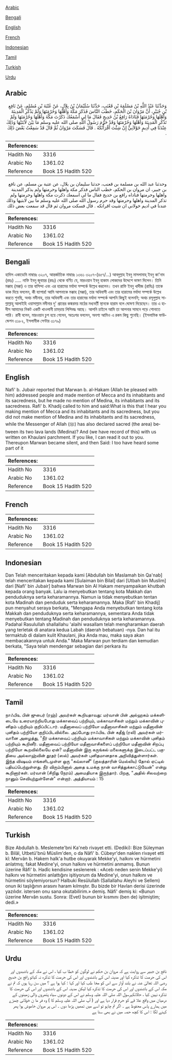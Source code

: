 [Arabic](#arabic)

[Bengali](#bengali)

[English](#english)

[French](#french)

[Indonesian](#indonesian)

[Tamil](#tamil)

[Turkish](#turkish)

[Urdu](#urdu)

## Arabic


<div dir="rtl" lang="ar" style={{fontSize:'larger',backgroundColor:'#f8f9fa',padding:20}}>
وَحَدَّثَنَا عَبْدُ اللَّهِ بْنُ مَسْلَمَةَ بْنِ قَعْنَبٍ، حَدَّثَنَا سُلَيْمَانُ بْنُ بِلاَلٍ، عَنْ عُتْبَةَ بْنِ مُسْلِمٍ، عَنْ نَافِعِ بْنِ جُبَيْرٍ، أَنَّ مَرْوَانَ بْنَ الْحَكَمِ، خَطَبَ النَّاسَ فَذَكَرَ مَكَّةَ وَأَهْلَهَا وَحُرْمَتَهَا وَلَمْ يَذْكُرِ الْمَدِينَةَ وَأَهْلَهَا وَحُرْمَتَهَا فَنَادَاهُ رَافِعُ بْنُ خَدِيجٍ فَقَالَ مَا لِي أَسْمَعُكَ ذَكَرْتَ مَكَّةَ وَأَهْلَهَا وَحُرْمَتَهَا وَلَمْ تَذْكُرِ الْمَدِينَةَ وَأَهْلَهَا وَحُرْمَتَهَا وَقَدْ حَرَّمَ رَسُولُ اللَّهِ صلى الله عليه وسلم مَا بَيْنَ لاَبَتَيْهَا وَذَلِكَ عِنْدَنَا فِي أَدِيمٍ خَوْلاَنِيٍّ إِنْ شِئْتَ أَقْرَأْتُكَهُ ‏.‏ قَالَ فَسَكَتَ مَرْوَانُ ثُمَّ قَالَ قَدْ سَمِعْتُ بَعْضَ ذَلِكَ ‏.‏
</div>
<div style={{backgroundColor:'#f8f9fa',padding:20, marginBottom: 10}}><table> <thead> <tr> <th>References:</th> <th></th> </tr> </thead> <tbody><tr><td>Hadith No</td><td>3316</td></tr><tr><td>Arabic No</td><td>1361.02</td></tr><tr><td>Reference</td><td>Book 15 Hadith 520</td></tr></tbody></table></div>


<div dir="rtl" lang="ar" style={{fontSize:'larger',backgroundColor:'#f8f9fa',padding:20}}>
وحدثنا عبد الله بن مسلمة بن قعنب، حدثنا سليمان بن بلال، عن عتبة بن مسلم، عن نافع بن جبير، ان مروان بن الحكم، خطب الناس فذكر مكة واهلها وحرمتها ولم يذكر المدينة واهلها وحرمتها فناداه رافع بن خديج فقال ما لي اسمعك ذكرت مكة واهلها وحرمتها ولم تذكر المدينة واهلها وحرمتها وقد حرم رسول الله صلى الله عليه وسلم ما بين لابتيها وذلك عندنا في اديم خولاني ان شيت اقراتكه . قال فسكت مروان ثم قال قد سمعت بعض ذلك
</div>
<div style={{backgroundColor:'#f8f9fa',padding:20, marginBottom: 10}}><table> <thead> <tr> <th>References:</th> <th></th> </tr> </thead> <tbody><tr><td>Hadith No</td><td>3316</td></tr><tr><td>Arabic No</td><td>1361.02</td></tr><tr><td>Reference</td><td>Book 15 Hadith 520</td></tr></tbody></table></div>

## Bengali


<div dir="ltr" lang="bn" style={{fontSize:'larger',backgroundColor:'#f8f9fa',padding:20}}>
হাদিস একাডেমি নাম্বারঃ ৩২০৭, আন্তর্জাতিক নাম্বারঃ ১৩৬১ ৩২০৭-(৪৫৭/...) আবদুল্লাহ ইবনু মাসলামাহ্ ইবনু কা'নাব (রহঃ) ..... নাফি ইবনু জুবায়র (রহঃ) থেকে বর্ণিত যে, মারওয়ান ইবনু হাকাম লোকদের উদ্দেশে ভাষণ দিলেন। তিনি মক্কাহ (মক্কা) ও তার বাসিন্দা এবং এর হারামের মর্যাদা সম্পর্কে উল্লেখ করলেন। তখন রাফি ইবনু খাদীজ (রাযিঃ) তাকে ডাক দিয়ে বললেন, কী ব্যাপার! আমি আপনাকে মক্কাহ (মক্কা), তার অধিবাসী এবং তার হারামের মর্যাদা সম্পর্কে উল্লেখ করতে শুনছি, অথচ মদীনাহ, তার অধিবাসী এবং তার হারামের মর্যাদা সম্পর্কে আপনি কিছুই বলেননি; অথচ রসূলুল্লাহ সাল্লাল্লাহু আলাইহি ওয়াসাল্লাম মদীনার দু' প্রান্তের কঙ্করময় মাঠের মধ্যবর্তী স্থানকে হারাম বলে ঘোষণা দিয়েছেন। তার এ হাদীস আমাদের নিকট একটি খাওলানী চামড়ায় লিপিবদ্ধ আছে। আপনি চাইলে আমি তা আপনার সামনে পড়ে শোনাতে পারি। রাবী বলেন, মারওয়ান চুপ হয়ে গেলেন, অতঃপর বললেন, অবশ্য আমিও এ রকম কিছু শুনেছি। (ইসলামিক ফাউন্ডেশন ৩১৮২, ইসলামীক সেন্টার ৩১৭৯)
</div>
<div style={{backgroundColor:'#f8f9fa',padding:20, marginBottom: 10}}><table> <thead> <tr> <th>References:</th> <th></th> </tr> </thead> <tbody><tr><td>Hadith No</td><td>3316</td></tr><tr><td>Arabic No</td><td>1361.02</td></tr><tr><td>Reference</td><td>Book 15 Hadith 520</td></tr></tbody></table></div>

## English


<div dir="ltr" lang="en" style={{fontSize:'larger',backgroundColor:'#f8f9fa',padding:20}}>
Nafi' b. Jubair reported that Marwan b. al-Hakam (Allah be pleased with him) addressed people and made mention of Mecca and its inhabitants and its sacredness, but he made no mention of Medina, its inhabitants and its sacredness. Rafi' b. Khadij called to him and said:What is this that I hear you making mention of Mecca and its inhabitants and its sacredness, but you did not make mention of Medina and its inhabitants and its sacredness, while the Messenger of Allah (ﷺ) has also declared sacred (the area) between its two lava lands (Medina)? And (we have record of this) with us written on Khaulani parchment. If you like, I can read it out to you. Thereupon Marwan became silent, and then Said: I too have heard some part of it
</div>
<div style={{backgroundColor:'#f8f9fa',padding:20, marginBottom: 10}}><table> <thead> <tr> <th>References:</th> <th></th> </tr> </thead> <tbody><tr><td>Hadith No</td><td>3316</td></tr><tr><td>Arabic No</td><td>1361.02</td></tr><tr><td>Reference</td><td>Book 15 Hadith 520</td></tr></tbody></table></div>

## French


<div dir="ltr" lang="fr" style={{fontSize:'larger',backgroundColor:'#f8f9fa',padding:20}}>

</div>
<div style={{backgroundColor:'#f8f9fa',padding:20, marginBottom: 10}}><table> <thead> <tr> <th>References:</th> <th></th> </tr> </thead> <tbody><tr><td>Hadith No</td><td>3316</td></tr><tr><td>Arabic No</td><td>1361.02</td></tr><tr><td>Reference</td><td>Book 15 Hadith 520</td></tr></tbody></table></div>

## Indonesian


<div dir="ltr" lang="id" style={{fontSize:'larger',backgroundColor:'#f8f9fa',padding:20}}>
Dan Telah menceritakan kepada kami [Abdullah bin Maslamah bin Qa'nab] telah menceritakan kepada kami [Sulaiman bin Bilal] dari [Utbah bin Muslim] dari [Nafi' bin Jubair] bahwa Marwan bin Al Hakam menyampaikan khutbah kepada orang banyak. Lalu ia menyebutkan tentang kota Makkah dan penduduknya serta keharamannya. Namun ia tidak menyebutkan tentan kota Madinah dan penduduk serta keharamannya. Maka [Rafi' bin Khadij] pun menyahut seraya berkata, "Mengapa Anda menyebutkan tentang kota Makkah dan penduduknya serta keharamannya, sementara Anda tidak menyebutkan tentang Madinah dan penduduknya serta keharamannya. Padahal Rasulullah shallallahu 'alaihi wasallam telah mengharamkan daerah yang terletak di anatara kedua Labah (daerah bebatuan) -nya. Dan hal itu termaktub di dalam kulit Khaulani, jika Anda mau, maka saya akan membacakannya untuk Anda." Maka Marwan pun terdiam dan kemudian berkata, "Saya telah mendengar sebagian dari perkara itu
</div>
<div style={{backgroundColor:'#f8f9fa',padding:20, marginBottom: 10}}><table> <thead> <tr> <th>References:</th> <th></th> </tr> </thead> <tbody><tr><td>Hadith No</td><td>3316</td></tr><tr><td>Arabic No</td><td>1361.02</td></tr><tr><td>Reference</td><td>Book 15 Hadith 520</td></tr></tbody></table></div>

## Tamil


<div dir="ltr" lang="ta" style={{fontSize:'larger',backgroundColor:'#f8f9fa',padding:20}}>
நாஃபிஉ பின் ஜுபைர் (ரஹ்) அவர்கள் கூறியதாவது: மர்வான் பின் அல்ஹகம் மக்களிடையே உரையாற்றியபோது மக்காவைப் பற்றியும், மக்காவாசிகள் மற்றும் மக்காவின் புனிதம் பற்றியும் குறிப்பிட்டார். மதீனாவைப் பற்றியோ மதீனாவாசிகள் மற்றும் மதீனாவின் புனிதம் பற்றியோ குறிப்பிடவில்லை. அப்போது ராஃபிஉ பின் கதீஜ் (ரலி) அவர்கள் மர்வானை அழைத்து, "நீர் மக்காவைப் பற்றியும் மக்காவாசிகள் மற்றும் மக்காவின் புனிதம் பற்றியும் கூறினீர். மதீனாவைப் பற்றியோ மதீனாவாசிகளைப் பற்றியோ மதீனாவின் சிறப்பு பற்றியோ கூறவில்லையே ஏன்? மதீனாவின் இரு கருங்கல் மலைகளுக்கு இடைப்பட்ட பகுதியை அல்லாஹ்வின் தூதர் (ஸல்) அவர்கள் புனிதமானதாக அறிவித்துள்ளார்கள். இந்த விஷயம் எங்களிடமுள்ள ஒரு "கவ்லானீ" (குலத்தாரின் மெல்லிய) தோல் ஏட்டில் பதியப்பெற்றுள்ளது. நீர் விரும்பினால் அதை உமக்கு நான் வாசித்துக்காட்டுவேன்" என்று கூறினார்கள். மர்வான் (சிறிது நேரம்) அமைதியாக இருந்தார். பிறகு, "அதில் சிலவற்றை நானும் செவியுற்றுள்ளேன்" என்றார். அத்தியாயம் : 15
</div>
<div style={{backgroundColor:'#f8f9fa',padding:20, marginBottom: 10}}><table> <thead> <tr> <th>References:</th> <th></th> </tr> </thead> <tbody><tr><td>Hadith No</td><td>3316</td></tr><tr><td>Arabic No</td><td>1361.02</td></tr><tr><td>Reference</td><td>Book 15 Hadith 520</td></tr></tbody></table></div>

## Turkish


<div dir="ltr" lang="tr" style={{fontSize:'larger',backgroundColor:'#f8f9fa',padding:20}}>
Bize Abdullah b. Meslemete'bni Ka'neb rivayet etti. (Dediki): Bize Süleyman b. Bilâl, Utbetü'bnü Müslim'den, o da Nâfi' b. Cübeyr'den naklen rivayet etti kî: Mervân b. Hakem halk'a hutbe okuyarak Mekke'yi, halkını ve hürmetini anlatmış; fakat Medine'yi, onun halkını ve hürmetini anmamış. Bunun üzerine Râfi' b. Hadîc kendisine seslenerek : «Aceb neden senin Mekke'yi) halkını ve hürmetini anlattığını işitiyorum da Medine'yi, onun halkını ve hürmetini söylemiyorsun? Halbuki Resûlullah (Sallallahu Aleyhi ve Sellem) onun iki taşlığının arasını haram kılmıştır. Bu bizde bir Havlan derisi üzerinde yazılıdır. istersen onu sana okutabilirim.» demiş. Nâfi' demiş ki: «Bunun üzerine Mervân sustu. Sonra: (Evet) bunun bir kısmını (ben de) işitmiştim; dedi.»
</div>
<div style={{backgroundColor:'#f8f9fa',padding:20, marginBottom: 10}}><table> <thead> <tr> <th>References:</th> <th></th> </tr> </thead> <tbody><tr><td>Hadith No</td><td>3316</td></tr><tr><td>Arabic No</td><td>1361.02</td></tr><tr><td>Reference</td><td>Book 15 Hadith 520</td></tr></tbody></table></div>

## Urdu


<div dir="rtl" lang="ur" style={{fontSize:'larger',backgroundColor:'#f8f9fa',padding:20}}>
نافع بن جبیر سے روایت ہے کہ مروان بن حکم نے لوگون کو خطا ب کیا ، اس نے مکہ کے باشبدوں اور اس کی حرمت کا تذکرہ کیا اور مدینہ اس کے باشندوں اور اس کی حرمت کا تذکرہ نہ کیاتو رافع بن خدیج رضی اللہ تعالیٰ عنہ نے بلند آواز سے اس کو مخا طب کیا اور کہا : کیا ہوا ہے ؟ میں سن رہا ہوں کہ تم نے مکہ اس کے باشندوں اور اس کی حرمت کا تذکرہ کیا لیکن مدینہ اس کے باشندوں اور اس کی حرمت کا تذکرہ نہیں کیا ، حالانکہرسول اللہ صلی اللہ علیہ وسلم نے اس کے دونوں سیاہ پتھروں والی زمینوں کے درمیان میں واقع علا قے کو حرم قرار دیا ہے اور ( آپ صلی اللہ علیہ وسلم کا ) وہ فر ما ن خولانی چمڑے میں ہمارے پاس محفوظ ہے ۔ اگر تم چاہو تو اسے میں تمھیں پڑھا دوں ۔ اس پر مروان خاموش ہوا پھر کہنے لگا : اس کا کچھ حصہ میں نے بھی سنا ہے
</div>
<div style={{backgroundColor:'#f8f9fa',padding:20, marginBottom: 10}}><table> <thead> <tr> <th>References:</th> <th></th> </tr> </thead> <tbody><tr><td>Hadith No</td><td>3316</td></tr><tr><td>Arabic No</td><td>1361.02</td></tr><tr><td>Reference</td><td>Book 15 Hadith 520</td></tr></tbody></table></div>